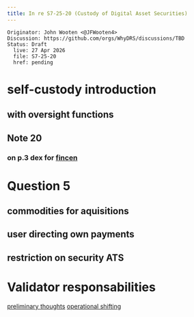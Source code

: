 ```yaml
---
title: In re S7-25-20 (Custody of Digital Asset Securities)
---
```


```
Originator: John Wooten <@JFWooten4>
Discussion: https://github.com/orgs/WhyDRS/discussions/TBD
Status: Draft
  live: 27 Apr 2026
  file: S7-25-20
  href: pending
```

# self-custody introduction
## with oversight functions
## Note 20
### on p.3 dex for [fincen](https://www.sec.gov/newsroom/speeches-statements/cftc-fincen-sec-jointstatementdigitalassets)

# Question 5
## commodities for aquisitions
## user directing own payments
## restriction on security ATS

# Validator responsabilities
[preliminary thoughts](https://www.linkedin.com/pulse/blockchain-trading-high-frequency-firms-symbiotic-ethical-john-wooten-bsedc)
[operational shifting](https://www.linkedin.com/pulse/step-function-innovation-myth-overnight-success-john-wooten-akl7e)
